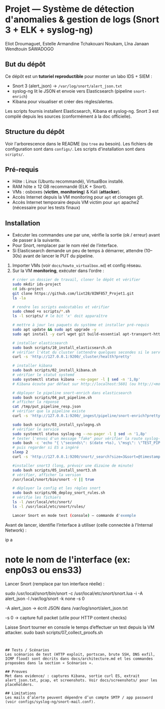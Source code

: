 # Projet — Système de détection d'anomalies & gestion de logs (Snort 3 + ELK + syslog-ng)

Eliot Droumaguet, Estelle Armandine Tchakouani Noukam, Lîna Janaan Wendtouin SAWADOGO

## But du dépôt
Ce dépôt est un **tutoriel reproductible** pour monter un labo IDS + SIEM :  
- Snort 3 (alert_json) → `/var/log/snort/alert_json.txt`  
- syslog-ng lit le JSON et envoie vers Elasticsearch (pipeline `snort-enrich`)  
- Kibana pour visualiser et créer des règles/alertes.

Les scripts fournis installent Elasticsearch, Kibana et syslog-ng. Snort 3 est compilé depuis les sources (conformément à la doc officielle).

## Structure du dépôt
Voir l'arborescence dans le README (ou `tree` au besoin). Les fichiers de configuration sont dans `configs/`. Les scripts d'installation sont dans `scripts/`.

## Pré-requis
- Hôte : Linux (Ubuntu recommandé), VirtualBox installé.
- RAM hôte ≥ 12 GB recommandé (ELK + Snort).
- VMs : osboxes (**victim**, **monitoring**) & Kali (**attacker**).
- Accès Internet depuis la VM monitoring pour `apt` et clonages git.
- Accès Internet temporaire depuis VM victim pour `apt` apache2 (nécessaire pour les tests finaux)

## Installation
- Exécuter les commandes une par une, vérifie la sortie (ok / erreur) avant de passer à la suivante.  
- Pour Snort, remplacer <interface> par le nom réel de l’interface.  
- Si Elasticsearch demande un peu de temps à démarrer, attendre (10–30s) avant de lancer le PUT du pipeline.  

1. Importer VMs (voir `docs/howto_virtualbox.md`) et config réseau.  
2. Sur la VM **monitoring**, exécuter dans l’ordre :
   ```bash
   # créer un dossier de travail, cloner le dépôt et vérifier
   sudo mkdir ids-project
   cd ids-project
   git clone https://github.com/lixt28/8INF857_Projet1.git
   ls -la

   # rendre les scripts exécutables et vérifier
   sudo chmod +x scripts/*.sh
   ls -l scripts/ # le bit 'x' doit apparaître

   # mettre à jour les paquets du système et installer pré-requis
   sudo apt update && sudo apt upgrade -y
   sudo apt install -y curl wget git build-essential apt-transport-https ca-certificates gnupg

   # installer elasticsearch
   sudo bash scripts/10_install_elasticsearch.sh
   # vérifier l'état du cluster (attendre quelques secondes si le service démarre)
   curl -s 'http://127.0.0.1:9200/_cluster/health?pretty'

   # installer kibana
   sudo bash scripts/02_install_kibana.sh
   # vérifier le statut systemd
   sudo systemctl status kibana --no-pager -l | sed -n '1,8p'
   # Kibana écoute par défaut sur http://localhost:5601 (ou http://<monitoring_ip>:5601)

   # déployer le pipeline snort-enrich dans elasticsearch
   sudo bash scripts/04_put_pipeline.sh
   # afficher la réponse
   cat /tmp/put_pipeline_resp.json
   # vérifier que la pipeline existe
   curl -s 'http://127.0.0.1:9200/_ingest/pipeline/snort-enrich?pretty'

   sudo bash scripts/03_install_syslogng.sh
   # vérifier le service
   sudo systemctl status syslog-ng --no-pager -l | sed -n '1,8p'
   # tester l'envoi d'un message "fake" pour vérifier la route syslog-ng -> ES :
   sudo bash -c 'echo "{ \"seconds\": $(date +%s), \"msg\": \"TEST_PIPELINE\", \"rule\": \"0:0:0\" }" >> /var/log/snort/alert_json.txt'
   # puis regarder si ES a ingéré
   sleep 2
   curl -s 'http://127.0.0.1:9200/snort/_search?size=3&sort=@timestamp:desc&pretty'

   #installer snort3 (long, prévoir une dizaine de minute)
   sudo bash scripts/05_install_snort3.sh
   # vérifier, afficher la version
   /usr/local/snort/bin/snort -V || true

   # déployer la config et les règles snort
   sudo bash scripts/06_deploy_snort_rules.sh
   # vérifie les fichiers
   ls -l /usr/local/etc/snort/
   ls -l /usr/local/etc/snort/rules/
   
   Lancer Snort en mode test (console) — commande d'exemple

Avant de lancer, identifie l’interface à utiliser (celle connectée à l'Internal Network) :

ip a
# note le nom de l'interface (ex: enp0s3 ou ens33)


Lancer Snort (remplace <interface> par ton interface réelle) :

sudo /usr/local/snort/bin/snort -c /usr/local/etc/snort/snort.lua -i <interface> -A alert_json -l /var/log/snort -k none -s 0


-A alert_json → écrit JSON dans /var/log/snort/alert_json.txt

-s 0 → capture full packet (utile pour HTTP content checks)

Laisse Snort tourner en console le temps d’effectuer un test depuis la VM attacker.
   sudo bash scripts/07_collect_proofs.sh
   ```


## Tests / Scénarios
Les scénarios de test (HTTP exploit, portscan, brute SSH, DNS exfil, ICMP flood) sont décrits dans docs/architecture.md et les commandes proposées dans la section « Scénarios ».

## Preuves
Met dans evidence/ : captures Kibana, sortie curl ES, extrait alert_json.txt, pcap, et screenshots. Voir docs/screenshots/ pour les placeholders.

## Limitations
Les mails d’alerte peuvent dépendre d’un compte SMTP / app password (voir configs/syslog-ng/snort-mail.conf).


   
